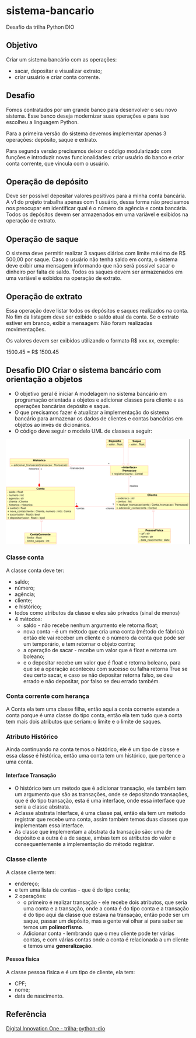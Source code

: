 # sistema-bancario

Desafio da trilha Python DIO

## Objetivo

Criar um sistema bancário com as operações:

- sacar, depositar e visualizar extrato;
- criar usuário e criar conta corrente.

## Desafio

Fomos contratados por um grande banco para desenvolver o seu novo sistema. Esse banco deseja modernizar suas operações e para isso escolheu a linguagem Python.

Para a primeira versão do sistema devemos implementar apenas 3 operações: depósito, saque e extrato.

Para segunda versão precisamos deixar o código modularizado com funções e introduzir novas funcionalidades: criar usuário do banco e criar conta corrente, que vincula com o usuário.

## Operação de depósito

Deve ser possível depositar valores positivos para a minha conta bancária. A v1 do projeto trabalha apenas com 1 usuário, dessa forma não precisamos nos preocupar em identificar qual é o número da agência e conta bancária. Todos os depósitos devem ser armazenados em uma variável e exibidos na operação de extrato.

## Operação de saque

O sistema deve permitir realizar 3 saques diários com limite máximo de R$ 500,00 por saque. Caso o usuário não tenha saldo em conta, o sistema deve exibir uma mensagem informando que não será possível sacar o dinheiro por falta de saldo. Todos os saques devem ser armazenados em uma variável e exibidos na operação de extrato.

## Operação de extrato

Essa operação deve listar todos os depósitos e saques realizados na conta. No fim da listagem deve ser exibido o saldo atual da conta. Se o extrato estiver em branco, exibir a
mensagem: Não foram realizadas movimentações.

Os valores devem ser exibidos utilizando o formato R$ xxx.xx, exemplo:

1500.45 = R$ 1500.45

## Desafio DIO Criar o sistema bancário com orientação a objetos

- O objetivo geral é iniciar A modelagem no sistema bancário em programação orientada a objetos e adicionar classes para cliente e as operações bancárias depósito e saque.
- O que precisamos fazer é atualizar a implementação do sistema bancário para armazenar os dados de clientes e contas bancárias em objetos ao invés de dicionários.
- O código deve seguir o modelo UML de classes a seguir:

![Diagrama de classes - Sistema bancário](diagrama-sistema-bancario.png)

### Classe conta

A classe conta deve ter:

- saldo;
- número;
- agência;
- cliente;
- e histórico;
- todos como atributos da classe e eles são privados (sinal de menos)
- 4 métodos:
  - saldo - não recebe nenhum argumento ele retorna float;
  - nova conta - é um método que cria uma conta (método de fábrica) então ele vai receber um cliente e o número da conta que pode ser um temporário, e tem retornar o objeto contra;
  - a operação de sacar - recebe um valor que é float e retorna um boleano;
  - e o depositar recebe um valor que é float e retorna boleano, para que se a operação aconteceu com sucesso ou falha retorna True se deu certo sacar, e caso se não depositar retorna falso, se deu errado e não depositar, por falso se deu errado também.

### Conta corrente com herança

A Conta ela tem uma classe filha, então aqui a conta corrente estende a conta porque é uma classe do tipo conta, então ela tem tudo que a conta tem mais dois atributos que seriam: o limite e o limite de saques.

### Atributo Histórico

Ainda continuando na conta temos o histórico, ele é um tipo de classe e essa classe é histórica, então uma conta tem um histórico, que pertence a uma conta.

#### Interface Transação

- O histórico tem um método que é adicionar transação, ele também tem um argumento que são as transações, onde se depositando transações, que é do tipo transação, esta é uma interface, onde essa interface que seria a classe abstrata.
- Aclasse abstrata Interface, é uma classe pai, então ela tem um método registrar que recebe uma conta, assim também temos duas classes que implementam essa interface.
- As classe que implementam a abstrata da transação são: uma de depósito e a outra é a de saque, ambas tem os atributos do valor e consequentemente a implementação do método registrar.

### Classe cliente

A classe cliente tem:

- endereço;
- e tem uma lista de contas - que é do tipo conta;
- 2 operações:
  - o primeiro é realizar transação - ele recebe dois atributos, que seria uma conta e a transação, onde a conta é do tipo conta e a transação é do tipo aqui da classe que estava na transação, então pode ser um saque, passar um depósito, mas a gente vai olhar ai para saber se temos um **polimorfismo**.
  - Adicionar conta - lembrando que o meu cliente pode ter várias contas, e com várias contas onde a conta é relacionada a um cliente e temos uma **generalização**.

#### Pessoa física

A classe pessoa física e é um tipo de cliente, ela tem:

- CPF;
- nome;
- data de nascimento.

## Referência

[Digital Innovation One - trilha-python-dio](https://github.com/digitalinnovationone/trilha-python-dio/)
